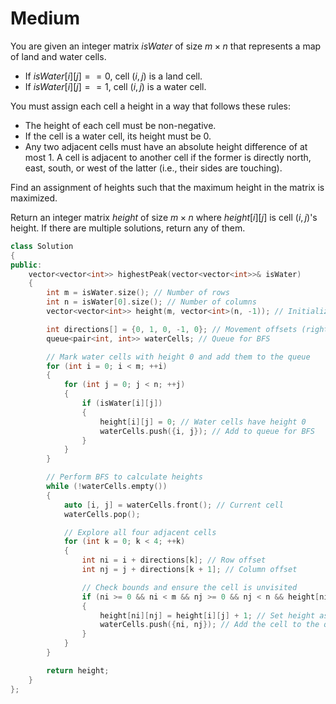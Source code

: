 # Medium

You are given an integer matrix $isWater$ of size $m \times n$ that represents a map of land and water cells.

- If $isWater[i][j] == 0$, cell $(i, j)$ is a land cell.
- If $isWater[i][j] == 1$, cell $(i, j)$ is a water cell.

You must assign each cell a height in a way that follows these rules:

- The height of each cell must be non-negative.
- If the cell is a water cell, its height must be $0$.
- Any two adjacent cells must have an absolute height difference of at most $1$. A cell is adjacent to another cell if the former is directly north, east, south, or west of the latter (i.e., their sides are touching).

Find an assignment of heights such that the maximum height in the matrix is maximized.

Return an integer matrix $height$ of size $m \times n$ where $height[i][j]$ is cell $(i, j)$'s height. If there are multiple solutions, return any of them.

```cpp
class Solution 
{
public:
    vector<vector<int>> highestPeak(vector<vector<int>>& isWater) 
    {
        int m = isWater.size(); // Number of rows
        int n = isWater[0].size(); // Number of columns
        vector<vector<int>> height(m, vector<int>(n, -1)); // Initialize heights to -1 (unvisited)

        int directions[] = {0, 1, 0, -1, 0}; // Movement offsets (right, down, left, up)
        queue<pair<int, int>> waterCells; // Queue for BFS

        // Mark water cells with height 0 and add them to the queue
        for (int i = 0; i < m; ++i) 
        {
            for (int j = 0; j < n; ++j) 
            {
                if (isWater[i][j]) 
                {
                    height[i][j] = 0; // Water cells have height 0
                    waterCells.push({i, j}); // Add to queue for BFS
                }
            }
        }

        // Perform BFS to calculate heights
        while (!waterCells.empty()) 
        {
            auto [i, j] = waterCells.front(); // Current cell
            waterCells.pop();

            // Explore all four adjacent cells
            for (int k = 0; k < 4; ++k) 
            {
                int ni = i + directions[k]; // Row offset
                int nj = j + directions[k + 1]; // Column offset

                // Check bounds and ensure the cell is unvisited
                if (ni >= 0 && ni < m && nj >= 0 && nj < n && height[ni][nj] == -1) 
                {
                    height[ni][nj] = height[i][j] + 1; // Set height as one more than current cell
                    waterCells.push({ni, nj}); // Add the cell to the queue for further exploration
                }
            }
        }

        return height;
    }
};
```
